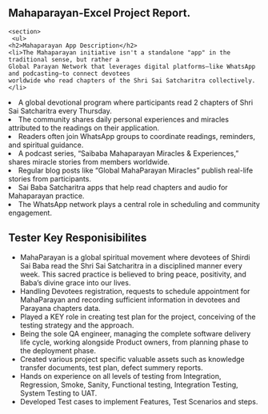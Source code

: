 <html lang="en">
  <body>
    <h2>Mahaparayan-Excel Project Report.</h2>

    <section>
     <ul>
    <h2>Mahaparayan App Description</h2>
    <li>The Mahaparayan initiative isn't a standalone "app" in the traditional sense, but rather a 
    Global Parayan Network that leverages digital platforms—like WhatsApp and podcasting—to connect devotees 
    worldwide who read chapters of the Shri Sai Satcharitra collectively.</li> 
  <li>A global devotional program where participants read 2 chapters of Shri Sai Satcharitra every Thursday.</li>
  <li>The community shares daily personal experiences and miracles attributed to the readings on their application.</li>
  <li>Readers often join WhatsApp groups to coordinate readings, reminders, and spiritual guidance.</li>
  <li>A podcast series, “Saibaba Mahaparayan Miracles & Experiences,” shares miracle stories from members worldwide.</li>
  <li>Regular blog posts like “Global MahaParayan Miracles” publish real-life stories from participants.</li>
  <li>Sai Baba Satcharitra apps that help read chapters and audio for Mahaparayan practice.</li>
  <li>The WhatsApp network plays a central role in scheduling and community engagement.</li>
  </ul>
</section>	

<section>
    <h2>Tester Key Responisibilites</h2>
   <ul>
<li>	MahaParayan is a global spiritual movement where devotees of Shirdi Sai Baba read the Shri Sai Satcharitra in a disciplined manner every week. This sacred practice is believed to bring peace, positivity, and Baba’s divine grace into our lives. </li>
<li>	Handling Devotees registration, requests to schedule appointment for MahaParayan and recording sufficient information in devotees and Parayana chapters data.</li>
<li>	Played a KEY role in creating test plan for the project, conceiving of the testing strategy and the approach. </li>
<li>	Being the sole QA engineer, managing the complete software delivery life cycle, working alongside Product owners, from planning phase to the deployment phase. </li>
<li>	Created various project specific valuable assets such as knowledge transfer documents, test plan, defect summery reports. </li>
<li>	Hands on experience on all levels of testing from Integration, Regression, Smoke, Sanity, Functional testing, Integration Testing, System Testing to UAT. </li>
<li>  Developed Test cases to implement Features, Test Scenarios and steps.</li>
   </ul>
</section>
 </body>
 </html>

